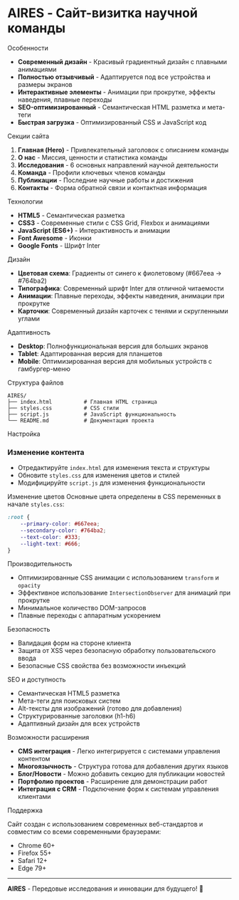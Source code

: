 # AIRES - Сайт-визитка научной команды

Особенности

- **Современный дизайн** - Красивый градиентный дизайн с плавными анимациями
- **Полностью отзывчивый** - Адаптируется под все устройства и размеры экранов
- **Интерактивные элементы** - Анимации при прокрутке, эффекты наведения, плавные переходы
- **SEO-оптимизированный** - Семантическая HTML разметка и мета-теги
- **Быстрая загрузка** - Оптимизированный CSS и JavaScript код

Секции сайта

1. **Главная (Hero)** - Привлекательный заголовок с описанием команды
2. **О нас** - Миссия, ценности и статистика команды
3. **Исследования** - 6 основных направлений научной деятельности
4. **Команда** - Профили ключевых членов команды
5. **Публикации** - Последние научные работы и достижения
6. **Контакты** - Форма обратной связи и контактная информация

Технологии

- **HTML5** - Семантическая разметка
- **CSS3** - Современные стили с CSS Grid, Flexbox и анимациями
- **JavaScript (ES6+)** - Интерактивность и анимации
- **Font Awesome** - Иконки
- **Google Fonts** - Шрифт Inter

Дизайн

- **Цветовая схема**: Градиенты от синего к фиолетовому (#667eea → #764ba2)
- **Типографика**: Современный шрифт Inter для отличной читаемости
- **Анимации**: Плавные переходы, эффекты наведения, анимации при прокрутке
- **Карточки**: Современный дизайн карточек с тенями и скругленными углами

Адаптивность

- **Desktop**: Полнофункциональная версия для больших экранов
- **Tablet**: Адаптированная версия для планшетов
- **Mobile**: Оптимизированная версия для мобильных устройств с гамбургер-меню

Структура файлов

```
AIRES/
├── index.html          # Главная HTML страница
├── styles.css          # CSS стили
├── script.js           # JavaScript функциональность
└── README.md           # Документация проекта
```

Настройка

### Изменение контента
- Отредактируйте `index.html` для изменения текста и структуры
- Обновите `styles.css` для изменения цветов и стилей
- Модифицируйте `script.js` для изменения функциональности

Изменение цветов
Основные цвета определены в CSS переменных в начале `styles.css`:
```css
:root {
    --primary-color: #667eea;
    --secondary-color: #764ba2;
    --text-color: #333;
    --light-text: #666;
}
```

Производительность

- Оптимизированные CSS анимации с использованием `transform` и `opacity`
- Эффективное использование `IntersectionObserver` для анимаций при прокрутке
- Минимальное количество DOM-запросов
- Плавные переходы с аппаратным ускорением

Безопасность

- Валидация форм на стороне клиента
- Защита от XSS через безопасную обработку пользовательского ввода
- Безопасные CSS свойства без возможности инъекций

SEO и доступность

- Семантическая HTML5 разметка
- Мета-теги для поисковых систем
- Alt-тексты для изображений (готово для добавления)
- Структурированные заголовки (h1-h6)
- Адаптивный дизайн для всех устройств

Возможности расширения

- **CMS интеграция** - Легко интегрируется с системами управления контентом
- **Многоязычность** - Структура готова для добавления других языков
- **Блог/Новости** - Можно добавить секцию для публикации новостей
- **Портфолио проектов** - Расширение для демонстрации работ
- **Интеграция с CRM** - Подключение форм к системам управления клиентами

Поддержка

Сайт создан с использованием современных веб-стандартов и совместим со всеми современными браузерами:
- Chrome 60+
- Firefox 55+
- Safari 12+
- Edge 79+

---

**AIRES** - Передовые исследования и инновации для будущего! 🚀

